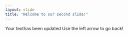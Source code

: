 ```yaml
---
layout: slide
title: "Welcome to our second slide!"
---
```

Your texthas been updated
Use the left arrow to go back!
